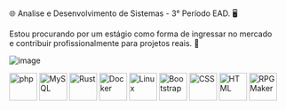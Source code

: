 🌐 Analise e Desenvolvimento de Sistemas - 3° Período EAD. 🖥️

Estou procurando por um estágio como forma de ingressar no mercado  <br>
e contribuir profissionalmente para projetos reais. 🦀



![image](https://i.pinimg.com/originals/db/6c/25/db6c257fbbfb451244070c5b15b4f609.gif)

<div >
			<td><img width="50" src="https://raw.githubusercontent.com/marwin1991/profile-technology-icons/refs/heads/main/icons/php.png" alt="php" title="php"/></td>
			<td><img width="50" src="https://raw.githubusercontent.com/marwin1991/profile-technology-icons/refs/heads/main/icons/mysql.png" alt="MySQL" title="MySQL"/></td>
			<td><img width="50" src="https://raw.githubusercontent.com/marwin1991/profile-technology-icons/refs/heads/main/icons/rust.png" alt="Rust" title="Rust"/></td>
			<td><img width="50" src="https://raw.githubusercontent.com/marwin1991/profile-technology-icons/refs/heads/main/icons/docker.png" alt="Docker" title="Docker"/></td>
			<td><img width="50" src="https://raw.githubusercontent.com/marwin1991/profile-technology-icons/refs/heads/main/icons/linux.png" alt="Linux" title="Linux"/></td>
			<td><img width="50" src="https://raw.githubusercontent.com/marwin1991/profile-technology-icons/refs/heads/main/icons/bootstrap.png" alt="Bootstrap" title="Bootstrap"/></td>
			<td><img width="50" src="https://raw.githubusercontent.com/marwin1991/profile-technology-icons/refs/heads/main/icons/css.png" alt="CSS" title="CSS"/></td>
			<td><img width="50" src="https://raw.githubusercontent.com/marwin1991/profile-technology-icons/refs/heads/main/icons/html.png" alt="HTML" title="HTML"/></td>
   			<td><img width="50" src="https://raw.githubusercontent.com/marwin1991/profile-technology-icons/refs/heads/main/icons/rpg_maker.png" alt="RPG Maker" title="RPG Maker"/>
</td>


</div>
